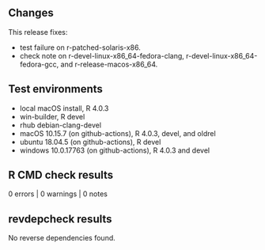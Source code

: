 ## Changes

This release fixes:
- test failure on r-patched-solaris-x86.
- check note on r-devel-linux-x86_64-fedora-clang, r-devel-linux-x86_64-fedora-gcc, and r-release-macos-x86_64.

## Test environments

- local macOS install, R 4.0.3
- win-builder, R devel
- rhub debian-clang-devel
- macOS 10.15.7 (on github-actions), R 4.0.3, devel, and oldrel
- ubuntu 18.04.5 (on github-actions), R devel
- windows 10.0.17763 (on github-actions), R 4.0.3 and devel

## R CMD check results

0 errors | 0 warnings | 0 notes

## revdepcheck results

No reverse dependencies found.
